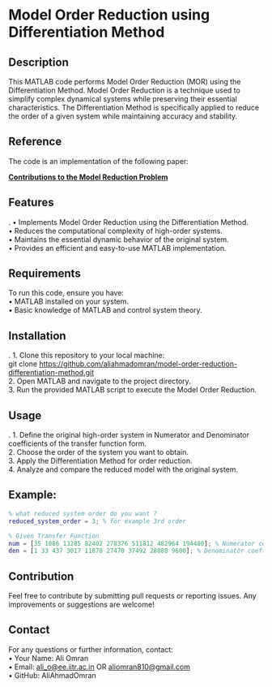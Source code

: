 # Model Order Reduction using Differentiation Method

## Description

This MATLAB code performs Model Order Reduction (MOR) using the Differentiation Method. Model Order Reduction is a technique used to simplify complex dynamical systems while preserving their essential characteristics. The Differentiation Method is specifically applied to reduce the order of a given system while maintaining accuracy and stability.

## Reference  
The code is an implementation of the following paper:  

[**Contributions to the Model Reduction Problem**](https://ieeexplore.ieee.org/abstract/document/1102930)  

## Features
.
	•	Implements Model Order Reduction using the Differentiation Method.<br>
	•	Reduces the computational complexity of high-order systems.<br>
	•	Maintains the essential dynamic behavior of the original system.<br>
	•	Provides an efficient and easy-to-use MATLAB implementation.<br>

## Requirements

To run this code, ensure you have:<br>
	•	MATLAB installed on your system.<br>
	•	Basic knowledge of MATLAB and control system theory.<br>

## Installation
.
	1.	Clone this repository to your local machine:<br>
git clone https://github.com/aliahmadomran/model-order-reduction-differentiation-method.git  <br>
	2.	Open MATLAB and navigate to the project directory.<br>
	3.	Run the provided MATLAB script to execute the Model Order Reduction.<br>

## Usage
.
	1.	Define the original high-order system in Numerator and Denominator coefficients of the transfer function form.<br>
        2.      Choose the order of the system you want to obtain.<br>
	3.	Apply the Differentiation Method for order reduction.<br>
	4.	Analyze and compare the reduced model with the original system.<br>

## Example: 
```matlab
% what reduced system order do you want ?
reduced_system_order = 3; % for example 3rd order

% Given Transfer Function
num = [35 1086 13285 82402 278376 511812 482964 194480]; % Numerator coefficients 
den = [1 33 437 3017 11870 27470 37492 28880 9600]; % Denominator coefficients 
```

## Contribution

Feel free to contribute by submitting pull requests or reporting issues. Any improvements or suggestions are welcome!<br>


## Contact

For any questions or further information, contact:<br>
	•	Your Name: Ali Omran<br>
	•	Email: ali_o@ee.iitr.ac.in OR aliomran810@gmail.com<br>
	•	GitHub: AliAhmadOmran<br>

